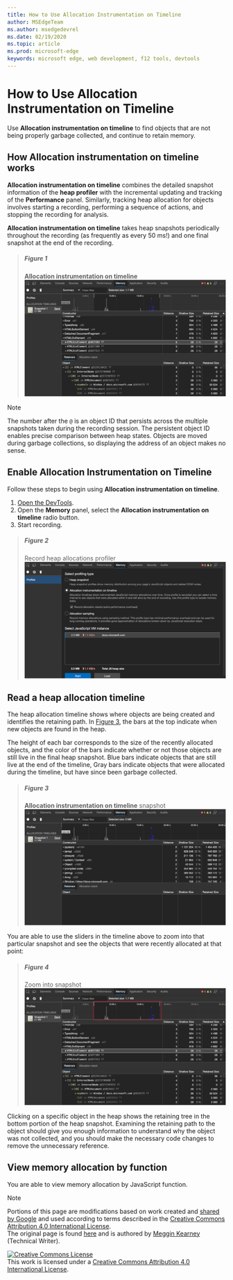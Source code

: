 ```yaml
---
title: How to Use Allocation Instrumentation on Timeline
author: MSEdgeTeam
ms.author: msedgedevrel
ms.date: 02/19/2020
ms.topic: article
ms.prod: microsoft-edge
keywords: microsoft edge, web development, f12 tools, devtools
---
```

<!-- Copyright Meggin Kearney 

   Licensed under the Apache License, Version 2.0 (the "License");
   you may not use this file except in compliance with the License.
   You may obtain a copy of the License at

       https://www.apache.org/licenses/LICENSE-2.0

   Unless required by applicable law or agreed to in writing, software
   distributed under the License is distributed on an "AS IS" BASIS,
   WITHOUT WARRANTIES OR CONDITIONS OF ANY KIND, either express or implied.
   See the License for the specific language governing permissions and
   limitations under the License. -->





# How to Use Allocation Instrumentation on Timeline  



Use **Allocation instrumentation on timeline** to find objects that are not being properly garbage collected, and continue to retain memory.  

## How Allocation instrumentation on timeline works  

**Allocation instrumentation on timeline** combines the detailed snapshot information of the **heap profiler** with the incremental updating and tracking of the **Performance** panel.  Similarly, tracking heap allocation for objects involves starting a recording, performing a sequence of actions, and stopping the recording for analysis.  

<!--todo: add profile memory problems (heap profiler) section when available  -->  
<!--todo: add profile evaluate performance (Performance panel) section when available  -->  

**Allocation instrumentation on timeline** takes heap snapshots periodically throughout the recording \(as frequently as every 50 ms!\) and one final snapshot at the end of the recording.  

> ##### Figure 1  
> **Allocation instrumentation on timeline**  
> ![Allocation instrumentation on timeline][ImageObjectTracker]  

> [!NOTE]
> The number after the `@` is an object ID that persists across the multiple snapshots taken during the recording session.  The persistent object ID enables precise comparison between heap states.  Objects are moved during garbage collections, so displaying the address of an object makes no sense.  

## Enable Allocation Instrumentation on Timeline  

Follow these steps to begin using **Allocation instrumentation on timeline**.  

1.  [Open the DevTools][DevtoolsOpenIndex].  
1.  Open the **Memory** panel, select the **Allocation instrumentation on timeline** radio button.  
1.  Start recording.  

> ##### Figure 2  
> Record heap allocations profiler  
> ![Record heap allocations profiler][ImageRecordHeap]  

## Read a heap allocation timeline  

The heap allocation timeline shows where objects are being created and identifies the retaining path.  In [Figure 3](#figure-3), the bars at the top indicate when new objects are found in the heap.  

The height of each bar corresponds to the size of the recently allocated objects, and the color of the bars indicate whether or not those objects are still live in the final heap snapshot.  Blue bars indicate objects that are still live at the end of the timeline, Gray bars indicate objects that were allocated during the timeline, but have since been garbage collected.  

> ##### Figure 3  
> **Allocation instrumentation on timeline** snapshot  
> ![Allocation instrumentation on timeline snapshot][ImageCollected]  

<!--In [Figure 4](#figure-4), an action was performed 3 times.  The sample program caches five objects, so the last five blue bars are expected.  But the left-most blue bar indicates a potential problem.  -->  
<!--todo: redo figure 4 with multiple click actions  -->  

You are able to use the sliders in the timeline above to zoom into that particular snapshot and see the objects that were recently allocated at that point:  

> ##### Figure 4  
> Zoom into snapshot  
> ![Zoom into snapshot][ImageSliders]  

Clicking on a specific object in the heap shows the retaining tree in the bottom portion of the heap snapshot.  Examining the retaining path to the object should give you enough information to understand why the object was not collected, and you should make the necessary code changes to remove the unnecessary reference.  

## View memory allocation by function   

You are able to view memory allocation by JavaScript function.  <!--See [Investigate memory allocation by function][DevtoolsMemoryProblemsIndexInvestigateMemoryAllocationFunction] for more information.  -->  

<!--todo: add memory problems index (Investigate memory allocation by function) section when available  -->  

<!--## Feedback   -->  



<!-- image links -->  

[ImageObjectTracker]: images/memory-allocation-timeline-snapshot-highlighted.msft.png "Figure 1: Allocation instrumentation on timeline"  
[ImageRecordHeap]: images/memory-allocation-instrumentation-on-timeline-selected.msft.png "Figure 2: Record heap allocations profiler"  
[ImageCollected]: images/memory-allocation-timelines-snapshot.msft.png "Figure 3: Allocation instrumentation on timeline snapshot"  
[ImageSliders]: images/memory-allocation-timeline-snapshot-highlighted-annotated.msft.png "Figure 4: Zoom into snapshot"  

<!-- links -->  

[DevToolsOpenIndex]: ../open.md "Open Microsoft Edge DevTools"

<!--[DevtoolsMemoryProblemsIndexInvestigateMemoryAllocationFunction]: index.md#investigate-memory-allocation-by-function "Investigate memory allocation by function - Fix Memory Problems"  >

<!--[HeapProfiler]: ../profile/memory-problems/heap-snapshots ""  -->  
<!--[PerformancePanel]: ../profile/evaluate-performance/timeline-tool ""  -->  

[MicrosoftEdgeChannel]: https://www.microsoftedgeinsider.com/download "Download a Microsoft Edge Channel"  

> [!NOTE]
> Portions of this page are modifications based on work created and [shared by Google][GoogleSitePolicies] and used according to terms described in the [Creative Commons Attribution 4.0 International License][CCA4IL].  
> The original page is found [here](https://developers.google.com/web/tools/chrome-devtools/memory-problems/allocation-profiler) and is authored by [Meggin Kearney][MegginKearney] \(Technical Writer\).  

[![Creative Commons License][CCby4Image]][CCA4IL]  
This work is licensed under a [Creative Commons Attribution 4.0 International License][CCA4IL].  

[CCA4IL]: https://creativecommons.org/licenses/by/4.0  
[CCby4Image]: https://i.creativecommons.org/l/by/4.0/88x31.png  
[GoogleSitePolicies]: https://developers.google.com/terms/site-policies  
[KayceBasques]: https://developers.google.com/web/resources/contributors/kaycebasques  
[MegginKearney]: https://developers.google.com/web/resources/contributors/megginkearney  
